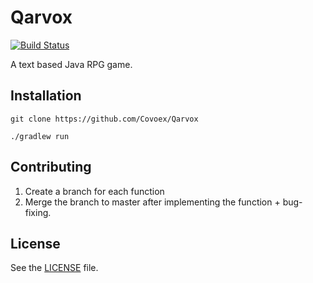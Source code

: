 # Qarvox
[![Build Status](https://travis-ci.org/Covoex/Qarvox.svg?branch=master)](https://travis-ci.org/Covoex/Qarvox)

A text based Java RPG game.

## Installation
```
git clone https://github.com/Covoex/Qarvox
```

```
./gradlew run
```
## Contributing
1. Create a branch for each function
2. Merge the branch to master after implementing the function + bug-fixing.

## License
See the [LICENSE](https://github.com/Covoex/Qarvox/blob/master/LICENSE) file.
